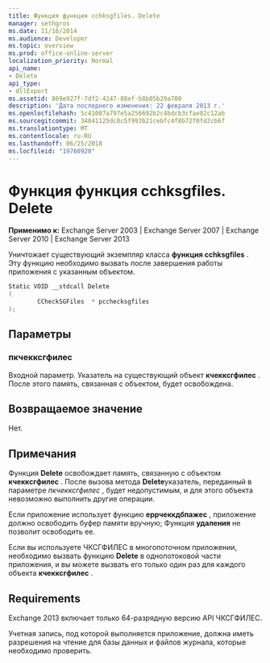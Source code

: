 ```yaml
---
title: Функция функция cchksgfiles. Delete
manager: sethgros
ms.date: 11/16/2014
ms.audience: Developer
ms.topic: overview
ms.prod: office-online-server
localization_priority: Normal
api_name:
- Delete
api_type:
- dllExport
ms.assetid: 869e927f-7df2-4247-88ef-b8b05b29a700
description: 'Дата последнего изменения: 22 февраля 2013 г.'
ms.openlocfilehash: 5c41007a797e5a256692b2c4bdcb3cfae82c12ab
ms.sourcegitcommit: 34041125dc8c5f993b21cebfc4f8b72f0fd2cb6f
ms.translationtype: MT
ms.contentlocale: ru-RU
ms.lasthandoff: 06/25/2018
ms.locfileid: "19760920"
---
```

# <a name="cchksgfilesdelete-function"></a>Функция функция cchksgfiles. Delete

**Применимо к:** Exchange Server 2003 | Exchange Server 2007 | Exchange Server 2010 | Exchange Server 2013
  
Уничтожает существующий экземпляр класса **функция cchksgfiles** . Эту функцию необходимо вызвать после завершения работы приложения с указанным объектом. 
  
```cs
Static VOID __stdcall Delete 
(
        CCheckSGFiles  * pcchecksgfiles
);

```

## <a name="parameters"></a>Параметры

### <a name="pcchecksgfiles"></a>пкчекксгфилес 
  
Входной параметр. Указатель на существующий объект **кчекксгфилес** . После этого память, связанная с объектом, будет освобождена. 
    
## <a name="return-value"></a>Возвращаемое значение

Нет.
  
## <a name="remarks"></a>Примечания

Функция **Delete** освобождает память, связанную с объектом **кчекксгфилес** . После вызова метода **Delete**указатель, переданный в параметре *пкчекксгфилес* , будет недопустимым, и для этого объекта невозможно выполнить другие операции. 
  
Если приложение использует функцию **еррчеккдбпажес** , приложение должно освободить буфер памяти вручную; Функция **удаления** не позволит освободить ее. 
  
Если вы используете ЧКСГФИЛЕС в многопоточном приложении, необходимо вызвать функцию **Delete** в однопотоковой части приложения, и вы можете вызвать его только один раз для каждого объекта **кчекксгфилес** . 
  
## <a name="requirements"></a>Requirements

Exchange 2013 включает только 64-разрядную версию API ЧКСГФИЛЕС.
  
Учетная запись, под которой выполняется приложение, должна иметь разрешения на чтение для базы данных и файлов журнала, которые необходимо проверить.
  

